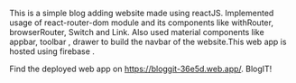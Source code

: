 This is a simple blog adding website made using reactJS. 
Implemented usage of react-router-dom module and its components like withRouter, browserRouter, Switch and Link. Also used material components like appbar, toolbar , drawer to build the navbar of the website.This web app is hosted using firebase .

Find the deployed web app on https://bloggit-36e5d.web.app/.
BlogIT!
